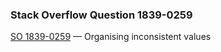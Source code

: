 ### Stack Overflow Question 1839-0259

[SO 1839-0259](https://stackoverflow.com/q/18390259) &mdash;
Organising inconsistent values
